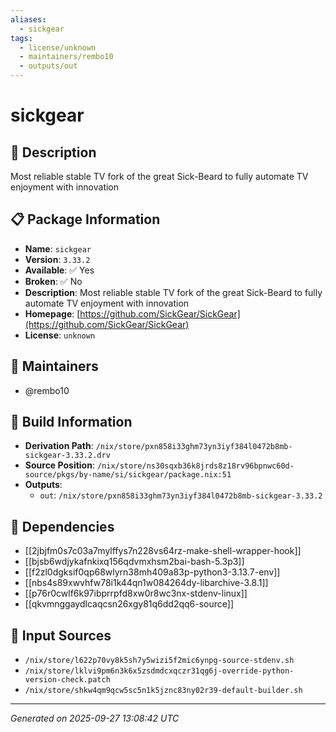 ```yaml
---
aliases:
  - sickgear
tags:
  - license/unknown
  - maintainers/rembo10
  - outputs/out
---
```


# sickgear

## 📝 Description

Most reliable stable TV fork of the great Sick-Beard to fully automate TV enjoyment with innovation

## 📋 Package Information

- **Name**: `sickgear`
- **Version**: `3.33.2`
- **Available**: ✅ Yes
- **Broken**: ✅ No
- **Description**: Most reliable stable TV fork of the great Sick-Beard to fully automate TV enjoyment with innovation
- **Homepage**: [https://github.com/SickGear/SickGear](https://github.com/SickGear/SickGear)
- **License**: `unknown`
## 👥 Maintainers

- @rembo10


## 🔧 Build Information

- **Derivation Path**: `/nix/store/pxn858i33ghm73yn3iyf384l0472b8mb-sickgear-3.33.2.drv`
- **Source Position**: `/nix/store/ns30sqxb36k8jrds8z18rv96bpnwc60d-source/pkgs/by-name/si/sickgear/package.nix:51`
- **Outputs**:
  - `out`:  `/nix/store/pxn858i33ghm73yn3iyf384l0472b8mb-sickgear-3.33.2`

## 🔗 Dependencies

- [[2jbjfm0s7c03a7mylffys7n228vs64rz-make-shell-wrapper-hook]]
- [[bjsb6wdjykafnkixq156qdvmxhsm2bai-bash-5.3p3]]
- [[f2zl0dgksif0qp68wlyrn38mh409a83p-python3-3.13.7-env]]
- [[nbs4s89xwvhfw78i1k44qn1w084264dy-libarchive-3.8.1]]
- [[p76r0cwlf6k97ibprrpfd8xw0r8wc3nx-stdenv-linux]]
- [[qkvmnggaydlcaqcsn26xgy81q6dd2qq6-source]]

## 📁 Input Sources

- `/nix/store/l622p70vy8k5sh7y5wizi5f2mic6ynpg-source-stdenv.sh`
- `/nix/store/lklvi9pm6n3k6x5zsdmdcxqczr31qg6j-override-python-version-check.patch`
- `/nix/store/shkw4qm9qcw5sc5n1k5jznc83ny02r39-default-builder.sh`

---
*Generated on 2025-09-27 13:08:42 UTC*
